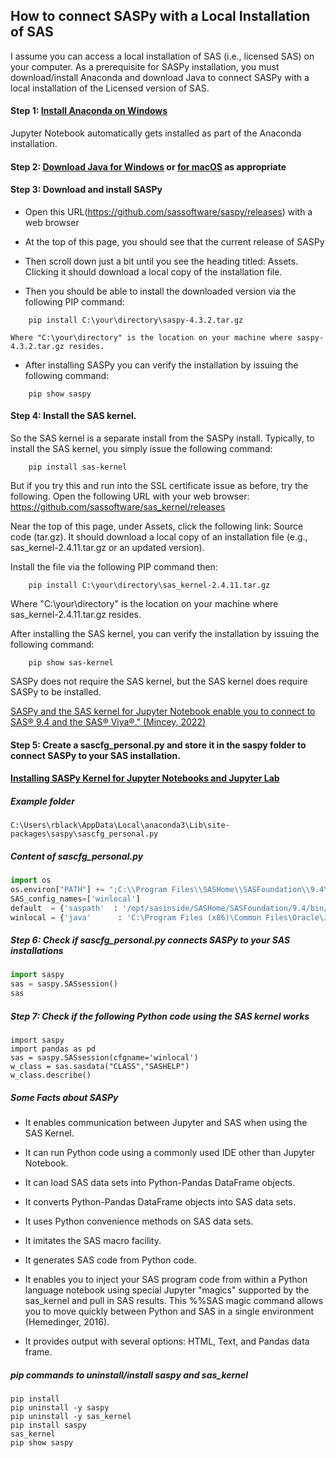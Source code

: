 
## How to connect SASPy with a Local Installation of SAS

I assume you can access a local installation of SAS (i.e., licensed SAS) on your computer. As a prerequisite for SASPy installation, you must download/install Anaconda and download Java to connect SASPy with a local installation of the Licensed version of SAS.

 #### Step 1: [Install Anaconda on Windows](https://www.geeksforgeeks.org/how-to-install-anaconda-on-windows/)
Jupyter Notebook automatically gets installed as part of the Anaconda installation.
	
 #### Step 2: [Download Java for Windows](https://www.java.com/download/ie_manual.jsp) or [for macOS](https://www.java.com/en/download/apple.jsp) as appropriate

 #### Step 3: Download and install SASPy
 
 * Open this URL(https://github.com/sassoftware/saspy/releases) with a web browser

 * At the top of this page, you should see that the current release of SASPy

 * Then scroll down just a bit until you see the heading titled: Assets. Clicking it should download a local copy of the 
installation file.

 * Then you should be able to install the downloaded version via the following PIP command: 
```
	pip install C:\your\directory\saspy-4.3.2.tar.gz

```
	Where "C:\your\directory" is the location on your machine where saspy-4.3.2.tar.gz resides. 

 * After installing SASPy you can verify the installation by issuing the following command: 
```
	pip show saspy
```
#### Step 4: Install the SAS kernel. 

So the SAS kernel is a separate install from the SASPy install. Typically, to install the SAS kernel, you simply issue the following command:
```
	pip install sas-kernel
```
But if you try this and run into the SSL certificate issue as before, try the following.
Open the following URL with your web browser: https://github.com/sassoftware/sas_kernel/releases 

Near the top of this page, under Assets, click the following link: Source code (tar.gz). It should download a local copy of an installation file (e.g., sas_kernel-2.4.11.tar.gz or an updated version).

Install the file via the following PIP command then: 

```
	pip install C:\your\directory\sas_kernel-2.4.11.tar.gz
```
Where "C:\your\directory" is the location on your machine where sas_kernel-2.4.11.tar.gz resides. 

After installing the SAS kernel, you can verify the installation by issuing the following command: 
```
	pip show sas-kernel
```
SASPy does not require the SAS kernel, but the SAS kernel does require SASPy to be installed.


[SASPy and the SAS kernel for Jupyter Notebook enable you to connect to SAS® 9.4 and the SAS® Viya®." (Mincey, 2022)](https://blogs.sas.com/content/sgf/2022/04/18/saspy-and-the-sas-kernel-for-jupyter-notebook/)

#### Step 5: Create a sascfg_personal.py and store it in the saspy folder to connect SASPy to your SAS installation. 

#### [Installing SASPy Kernel for Jupyter Notebooks and Jupyter Lab](https://communities.sas.com/t5/SAS-Communities-Library/Installing-SASPy-Kernel-for-Jupyter-Notebooks-and-Jupyter-Lab/ta-p/464873)

##### Example folder
```ascii
C:\Users\rblack\AppData\Local\anaconda3\Lib\site-packages\saspy\sascfg_personal.py
```
##### Content of sascfg_personal.py
```python
import os
os.environ["PATH"] += ";C:\\Program Files\\SASHome\\SASFoundation\\9.4\\core\\sasext"
SAS_config_names=['winlocal']
default  = {'saspath'  : '/opt/sasinside/SASHome/SASFoundation/9.4/bin/sas_u8' }
winlocal = {'java'      : 'C:\Program Files (x86)\Common Files\Oracle\Java\javapath\java.exe',  'encoding'  : 'windows-1252'}

```

##### Step 6: Check if sascfg_personal.py connects SASPy to your SAS installations

```python
import saspy
sas = saspy.SASsession()
sas
```

##### Step 7: Check if the following Python code using the SAS kernel works
```
import saspy
import pandas as pd
sas = saspy.SASsession(cfgname='winlocal')
w_class = sas.sasdata("CLASS","SASHELP")
w_class.describe()
```
 ##### Some Facts about SASPy 
 
 * It enables communication between Jupyter and SAS when using the SAS Kernel.

 * It can run Python code using a commonly used IDE other than Jupyter Notebook. 
 
 * It can load SAS data sets into Python-Pandas DataFrame objects. 
 
 * It converts Python-Pandas DataFrame objects into SAS data sets. 
 
 * It uses Python convenience methods on SAS data sets. 
 
 * It imitates the SAS macro facility. 
 
 * It generates SAS code from Python code. 
 
 * It enables you to inject your SAS program code from within a Python language notebook using special Jupyter "magics" supported by the sas_kernel and pull in SAS results. This %%SAS magic command allows you to move quickly between Python and SAS in a single environment (Hemedinger, 2016).
 
 * It provides output with several options: HTML, Text, and Pandas data frame. 

##### pip commands to uninstall/install saspy and sas_kernel

```
pip install 
pip uninstall -y saspy 
pip uninstall -y sas_kernel 
pip install saspy 
sas_kernel 
pip show saspy 
```
